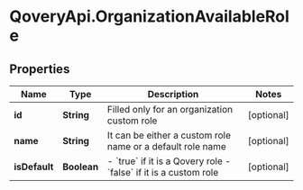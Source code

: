 # QoveryApi.OrganizationAvailableRole

## Properties

Name | Type | Description | Notes
------------ | ------------- | ------------- | -------------
**id** | **String** | Filled only for an organization custom role | [optional] 
**name** | **String** | It can be either a custom role name or a default role name | [optional] 
**isDefault** | **Boolean** | - &#x60;true&#x60; if it is a Qovery role - &#x60;false&#x60; if it is a custom role  | [optional] 


